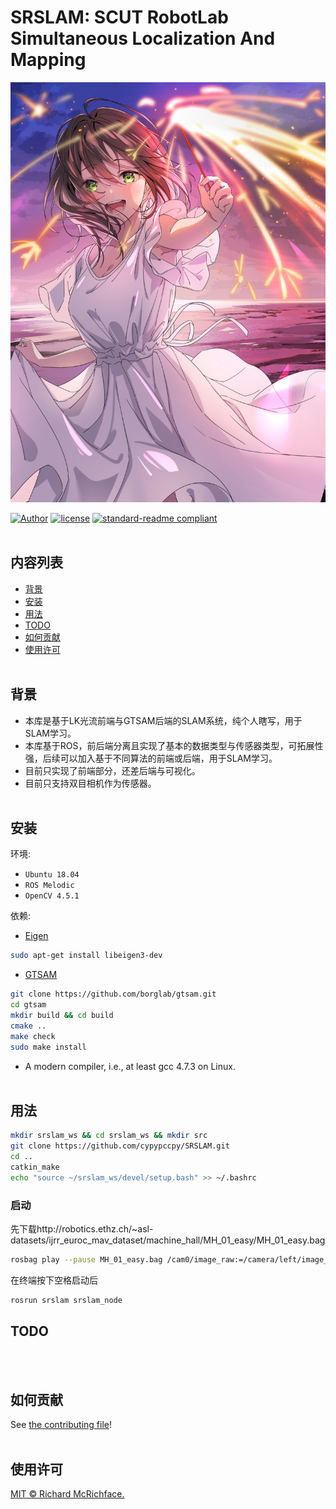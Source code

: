 # SRSLAM: SCUT RobotLab Simultaneous Localization And Mapping

![Image text](img-folder/91426772_p0_master1200.jpg)

[![Author](https://img.shields.io/badge/Author-cypypccpy-blue.svg "Author")](https://github.com/cypypccpy "Author")
[![license](https://img.shields.io/github/license/:user/:repo.svg)](LICENSE)
[![standard-readme compliant](https://img.shields.io/badge/readme%20style-standard-brightgreen.svg?style=flat-square)](https://github.com/RichardLitt/standard-readme)
<br></br>

## 内容列表

- [背景](#背景)
- [安装](#安装)
- [用法](#用法)
- [TODO](#TODO)
- [如何贡献](#如何贡献)
- [使用许可](#使用许可)
<br></br>

## 背景

- 本库是基于LK光流前端与GTSAM后端的SLAM系统，纯个人瞎写，用于SLAM学习。
- 本库基于ROS，前后端分离且实现了基本的数据类型与传感器类型，可拓展性强，后续可以加入基于不同算法的前端或后端，用于SLAM学习。
- 目前只实现了前端部分，还差后端与可视化。
- 目前只支持双目相机作为传感器。
<br></br>

## 安装

环境:

- `Ubuntu 18.04`
- `ROS Melodic`
- `OpenCV 4.5.1`

依赖:

- [Eigen](http://www.boost.org/users/download/)
```bash
sudo apt-get install libeigen3-dev
```
- [GTSAM](http://www.cmake.org/cmake/resources/software.html)
```bash
git clone https://github.com/borglab/gtsam.git
cd gtsam
mkdir build && cd build
cmake ..
make check
sudo make install
```
- A modern compiler, i.e., at least gcc 4.7.3 on Linux.
<br></br>

## 用法

```bash
mkdir srslam_ws && cd srslam_ws && mkdir src
git clone https://github.com/cypypccpy/SRSLAM.git
cd ..
catkin_make
echo "source ~/srslam_ws/devel/setup.bash" >> ~/.bashrc
```

### 启动

先下载http://robotics.ethz.ch/~asl-datasets/ijrr_euroc_mav_dataset/machine_hall/MH_01_easy/MH_01_easy.bag

```bash
rosbag play --pause MH_01_easy.bag /cam0/image_raw:=/camera/left/image_raw /cam1/image_raw:=/camera/right/image_raw
```
在终端按下空格启动后

```bash
rosrun srslam srslam_node
```

## TODO

<br></br>

## 如何贡献

See [the contributing file](CONTRIBUTING.md)!
<br></br>

## 使用许可

[MIT © Richard McRichface.](../LICENSE)

